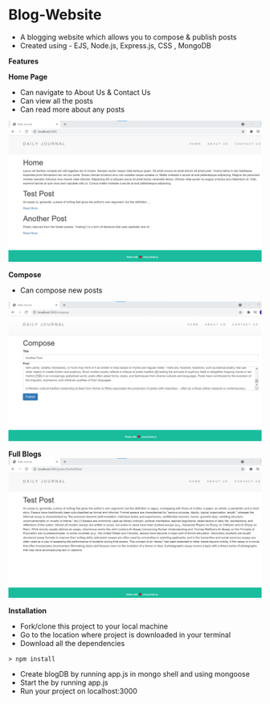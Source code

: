 # Blog-Website

- A blogging website which allows you to compose & publish posts
- Created using - EJS, Node.js, Express.js, CSS , MongoDB

**Features**

**Home Page**

- Can navigate to About Us & Contact Us
- Can view all the posts
- Can read more about any posts

![alt text](https://github.com/Saranya3/Blog-Website/blob/master/ss1.png)

**Compose**
- Can compose new posts

![alt text](https://github.com/Saranya3/Blog-Website/blob/master/ss2.png)

**Full Blogs**
![alt text](https://github.com/Saranya3/Blog-Website/blob/master/ss3.png)


**Installation**
- Fork/clone this project to your local machine
- Go to the location where project is downloaded in your terminal
- Download all the dependencies

```
> npm install
```
- Create blogDB by running app.js in mongo shell and using mongoose
- Start the by running app.js
- Run your project on localhost:3000
